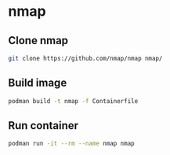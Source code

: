 # nmap

## Clone nmap

```sh
git clone https://github.com/nmap/nmap nmap/
```
## Build image
```sh
podman build -t nmap -f Containerfile
```
## Run container
```sh
podman run -it --rm --name nmap nmap
```
